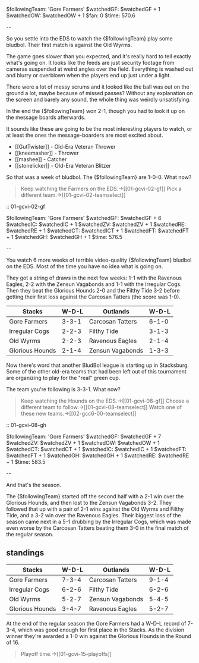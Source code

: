 $followingTeam: 'Gore Farmers'
$watchedGF: $watchedGF + 1
$watchedOW: $watchedOW + 1
$fan: 0
$time: 570.6

--

So you settle into the EDS to watch the {$followingTeam} play some bludbol. Their first match is against the Old Wyrms.

The game goes slower than you expected, and it's really hard to tell exactly what's going on. It looks like the feeds are just security footage from cameras suspended at weird angles over the field. Everything is washed out and blurry or overblown when the players end up just under a light. 

There were a lot of messy scrums and it looked like the ball was out on the ground a lot, maybe because of missed passes? Without any explanation on the screen and barely any sound, the whole thing was weirdly unsatisfying.

In the end the {$followingTeam} won 2-1, though you had to look it up on the message boards afterwards.

It sounds like these are going to be the most interesting players to watch, or at least the ones the message-boarders are most excited about.

* [[GutTwister]] - Old-Era Veteran Thrower
* [[kneemasher]] - Thrower
* [[mashee]] - Catcher
* [[stonelicker]] - Old-Era Veteran Blitzer



So that was a week of bludbol. The {$followingTeam} are 1-0-0. What now?

> Keep watching the Farmers on the EDS.->[[01-gcvi-02-gf]]
> Pick a different team.->[[01-gcvi-02-teamselect]]

:: 01-gcvi-02-gf

$followingTeam: 'Gore Farmers'
$watchedGF: $watchedGF + 6
$watchedIC: $watchedIC + 1
$watchedZV: $watchedZV + 1
$watchedRE: $watchedRE + 1
$watchedCT: $watchedICT + 1
$watchedFT: $watchedFT + 1
$watchedGH: $watchedGH + 1
$time: 576.5

--

You watch 6 more weeks of terrible video-quality {$followingTeam} bludbol on the EDS. Most of the time you have no idea what is going on.

They got a string of draws in the next few weeks: 1-1 with the Ravenous Eagles, 2-2 with the Zensun Vagabonds and 1-1 with the Irregular Cogs. Then they beat the Glorious Hounds 2-0 and the Filthy Tide 3-2 before getting their first loss against the Carcosan Tatters (the score was 1-0).

| Stacks | W-D-L | Outlands | W-D-L |
|-------|-----|--|--|
| Gore Farmers | 3-3-1 | Carcosan Tatters | 6-1-0 |
| Irregular Cogs | 2-2-3 | Filthy Tide | 3-1-3 |
| Old Wyrms | 2-2-3 | Ravenous Eagles | 2-1-4 |
| Glorious Hounds | 2-1-4 | Zensun Vagabonds | 1-3-3 |

Now there's word that another BludBol league is starting up in Stacksburg. Some of the other old-era teams that had been left out of this tournament are organizing to play for the "real" green cup.

The team you're following is 3-3-1. What now?

> Keep watching the Hounds on the EDS.->[[01-gcvi-08-gf]]
> Choose a different team to follow.->[[01-gcvi-08-teamselect]]
> Watch one of these new teams.->[[02-gcc6-00-teamselect]]


:: 01-gcvi-08-gh

$followingTeam: 'Gore Farmers'
$watchedGF: $watchedGF + 7
$watchedZV: $watchedZV + 1
$watchedOW: $watchedOW + 1
$watchedCT: $watchedCT + 1
$watchedIC: $watchedIC + 1
$watchedFT: $watchedFT + 1
$watchedGH: $watchedGH + 1
$watchedRE: $watchedRE + 1
$time: 583.5

--

And that's the season.

The {$followingTeam} started off the second half with a 2-1 win over the Glorious Hounds, and then lost to the Zensun Vagabonds 3-2. They followed that up with a pair of 2-1 wins against the Old Wyrms and Filthy Tide, and a 3-2 win over the Ravenous Eagles. Their biggest loss of the season came next in a 5-1 drubbing by the Irregular Cogs, which was made even worse by the Carcosan Tatters beating them 3-0 in the final match of the regular season.

## standings

| Stacks | W-D-L | Outlands | W-D-L |
|-------|-----|--|--|
| Gore Farmers | 7-3-4 | Carcosan Tatters | 9-1-4 |
| Irregular Cogs | 6-2-6 | Filthy Tide | 6-2-6 |
| Old Wyrms | 5-2-7 | Zensun Vagabonds | 5-4-5 |
| Glorious Hounds | 3-4-7 | Ravenous Eagles | 5-2-7 |

At the end of the regular season the Gore Farmers had a W-D-L record of 7-3-4, which was good enough for first place in the Stacks. As the division winner they're awarded a 1-0 win against the Glorious Hounds in the Round of 16.

> Playoff time.->[[01-gcvi-15-playoffs]]